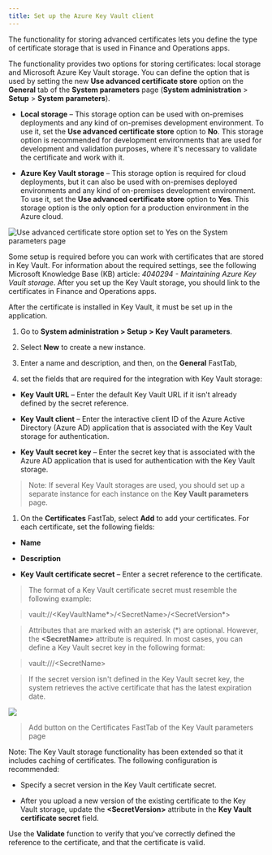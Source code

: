 ```yaml
---
title: Set up the Azure Key Vault client
---
```


The functionality for storing advanced certificates lets you define the type of
certificate storage that is used in Finance and Operations apps.

The functionality provides two options for storing certificates: local storage
and Microsoft Azure Key Vault storage. You can define the option that is used by
setting the new **Use advanced certificate store** option on the **General** tab
of the **System parameters** page (**System administration** \> **Setup** \>
**System parameters**).

-   **Local storage** – This storage option can be used with on-premises
    deployments and any kind of on-premises development environment. To use it,
    set the **Use advanced certificate store** option to **No**. This storage
    option is recommended for development environments that are used for
    development and validation purposes, where it's necessary to validate the
    certificate and work with it.

-   **Azure Key Vault storage** – This storage option is required for cloud
    deployments, but it can also be used with on-premises deployed environments
    and any kind of on-premises development environment. To use it, set the
    **Use advanced certificate store** option to **Yes**. This storage option is
    the only option for a production environment in the Azure cloud.

![Use advanced certificate store option set to Yes on the System parameters page](media/ce82afd8552037a541b910ada33e16e7.jpg)

Some setup is required before you can work with certificates that are stored in
Key Vault. For information about the required settings, see the following
Microsoft Knowledge Base (KB) article: *4040294 - Maintaining Azure Key Vault
storage*. After you set up the Key Vault storage, you should link to the
certificates in Finance and Operations apps.

After the certificate is installed in Key Vault, it must be set up in the
application.

1.  Go to **System administration \> Setup \> Key Vault parameters**.

2.  Select **New** to create a new instance.

3.  Enter a name and description, and then, on the **General** FastTab,

4.  set the fields that are required for the integration with Key Vault storage:

-   **Key Vault URL** – Enter the default Key Vault URL if it isn't already
    defined by the secret reference.

-   **Key Vault client** – Enter the interactive client ID of the Azure Active
    Directory (Azure AD) application that is associated with the Key Vault
    storage for authentication.

-   **Key Vault secret key** – Enter the secret key that is associated with the
    Azure AD application that is used for authentication with the Key Vault
    storage.

>   Note: If several Key Vault storages are used, you should set up a separate
>   instance for each instance on the **Key Vault parameters** page.

1.  On the **Certificates** FastTab, select **Add** to add your certificates.
    For each certificate, set the following fields:

-   **Name**

-   **Description**

-   **Key Vault certificate secret** – Enter a secret reference to the
    certificate.

>   The format of a Key Vault certificate secret must resemble the following
>   example:

>   vault://\<KeyVaultName\*\>/\<SecretName\>/\<SecretVersion\*\>

>   Attributes that are marked with an asterisk (\*) are optional. However, the
>   **\<SecretName\>** attribute is required. In most cases, you can define a
>   Key Vault secret key in the following format:

>   vault:///\<SecretName\>

>   If the secret version isn't defined in the Key Vault secret key, the system
>   retrieves the active certificate that has the latest expiration date.

![](media/18b56bdee7ecbf20d14fe3bf24d117c6.jpg)

>   Add button on the Certificates FastTab of the Key Vault parameters page

Note: The Key Vault storage functionality has been extended so that it includes
caching of certificates. The following configuration is recommended:

-   Specify a secret version in the Key Vault certificate secret.

-   After you upload a new version of the existing certificate to the Key Vault
    storage, update the **\<SecretVersion\>** attribute in the **Key Vault
    certificate secret** field.

Use the **Validate** function to verify that you've correctly defined the
reference to the certificate, and that the certificate is valid.
